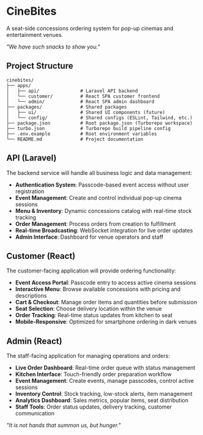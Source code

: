 # CineBites
A seat-side concessions ordering system for pop-up cinemas and entertainment venues.

*"We have such snacks to show you."*

## Project Structure
```
cinebites/
├── apps/
│   ├── api/               # Laravel API backend
│   └── customer/          # React SPA customer frontend
│   └── admin/             # React SPA admin dashboard
├── packages/              # Shared packages
│   ├── ui/                # Shared UI components (future)
│   └── config/            # Shared configs (ESLint, Tailwind, etc.)
├── package.json           # Root package.json (Turborepo workspace)
├── turbo.json             # Turborepo build pipeline config
├── .env.example           # Root environment variables
└── README.md              # Project documentation
```

## API (Laravel)
The backend service will handle all business logic and data management:

- **Authentication System**: Passcode-based event access without user registration
- **Event Management**: Create and control individual pop-up cinema sessions
- **Menu & Inventory**: Dynamic concessions catalog with real-time stock tracking
- **Order Management**: Process orders from creation to fulfillment
- **Real-time Broadcasting**: WebSocket integration for live order updates
- **Admin Interface**: Dashboard for venue operators and staff

## Customer (React)
The customer-facing application will provide ordering functionality:

- **Event Access Portal**: Passcode entry to access active cinema sessions
- **Interactive Menu**: Browse available concessions with pricing and descriptions
- **Cart & Checkout**: Manage order items and quantities before submission
- **Seat Selection**: Choose delivery location within the venue
- **Order Tracking**: Real-time status updates from kitchen to seat
- **Mobile-Responsive**: Optimized for smartphone ordering in dark venues

## Admin (React)
The staff-facing application for managing operations and orders:

- **Live Order Dashboard**: Real-time order queue with status management
- **Kitchen Interface**: Touch-friendly order preparation workflow
- **Event Management**: Create events, manage passcodes, control active sessions
- **Inventory Control**: Stock tracking, low-stock alerts, item management
- **Analytics Dashboard**: Sales metrics, popular items, seat distribution
- **Staff Tools**: Order status updates, delivery tracking, customer communication

*"It is not hands that summon us, but hunger."*